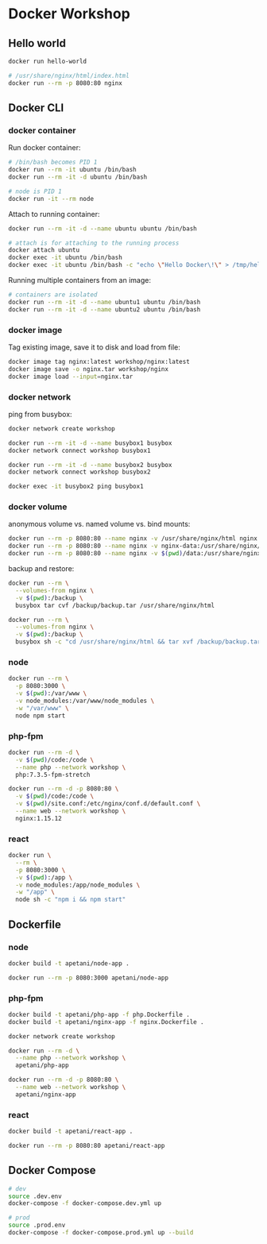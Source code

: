 # Docker Workshop

## Hello world

```sh
docker run hello-world

# /usr/share/nginx/html/index.html
docker run --rm -p 8080:80 nginx
```

## Docker CLI

### docker container

Run docker container:

```sh
# /bin/bash becomes PID 1
docker run --rm -it ubuntu /bin/bash
docker run --rm -it -d ubuntu /bin/bash

# node is PID 1
docker run -it --rm node
```

Attach to running container:

```sh
docker run --rm -it -d --name ubuntu ubuntu /bin/bash

# attach is for attaching to the running process
docker attach ubuntu
docker exec -it ubuntu /bin/bash
docker exec -it ubuntu /bin/bash -c "echo \"Hello Docker\!\" > /tmp/hello.txt"
```

Running multiple containers from an image:

```sh
# containers are isolated
docker run --rm -it -d --name ubuntu1 ubuntu /bin/bash
docker run --rm -it -d --name ubuntu2 ubuntu /bin/bash
```

### docker image

Tag existing image, save it to disk and load from file:

```sh
docker image tag nginx:latest workshop/nginx:latest
docker image save -o nginx.tar workshop/nginx
docker image load --input=nginx.tar
```

### docker network

ping from busybox:

```sh
docker network create workshop

docker run --rm -it -d --name busybox1 busybox
docker network connect workshop busybox1

docker run --rm -it -d --name busybox2 busybox
docker network connect workshop busybox2

docker exec -it busybox2 ping busybox1
```

### docker volume

anonymous volume vs. named volume vs. bind mounts:

```sh
docker run --rm -p 8080:80 --name nginx -v /usr/share/nginx/html nginx
docker run --rm -p 8080:80 --name nginx -v nginx-data:/usr/share/nginx/html nginx
docker run --rm -p 8080:80 --name nginx -v $(pwd)/data:/usr/share/nginx/html nginx
```

backup and restore:

```sh
docker run --rm \
  --volumes-from nginx \
  -v $(pwd):/backup \
  busybox tar cvf /backup/backup.tar /usr/share/nginx/html

docker run --rm \
  --volumes-from nginx \
  -v $(pwd):/backup \
  busybox sh -c "cd /usr/share/nginx/html && tar xvf /backup/backup.tar --strip 4"
```

### node

```sh
docker run --rm \
  -p 8080:3000 \
  -v $(pwd):/var/www \
  -v node_modules:/var/www/node_modules \
  -w "/var/www" \
  node npm start
```

### php-fpm

```sh
docker run --rm -d \
  -v $(pwd)/code:/code \
  --name php --network workshop \
  php:7.3.5-fpm-stretch

docker run --rm -d -p 8080:80 \
  -v $(pwd)/code:/code \
  -v $(pwd)/site.conf:/etc/nginx/conf.d/default.conf \
  --name web --network workshop \
  nginx:1.15.12
```
### react

```sh
docker run \
  --rm \
  -p 8080:3000 \
  -v $(pwd):/app \
  -v node_modules:/app/node_modules \
  -w "/app" \
  node sh -c "npm i && npm start"
```

## Dockerfile

### node

```sh
docker build -t apetani/node-app .

docker run --rm -p 8080:3000 apetani/node-app
```

### php-fpm

```sh
docker build -t apetani/php-app -f php.Dockerfile .
docker build -t apetani/nginx-app -f nginx.Dockerfile .

docker network create workshop

docker run --rm -d \
  --name php --network workshop \
  apetani/php-app

docker run --rm -d -p 8080:80 \
  --name web --network workshop \
  apetani/nginx-app
```

### react

```sh
docker build -t apetani/react-app .

docker run --rm -p 8080:80 apetani/react-app
```

## Docker Compose

```sh
# dev
source .dev.env
docker-compose -f docker-compose.dev.yml up

# prod
source .prod.env
docker-compose -f docker-compose.prod.yml up --build
```
